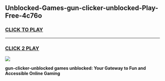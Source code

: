 
## Unblocked-Games-gun-clicker-unblocked-Play-Free-4c76o
<h3>
<a href="https://premium76.site?title=gun-clicker-unblocked&ref=18A1">CLICK TO PLAY</a></h3>
<hr>

<h3>
<a href="https://premium76.site?title=gun-clicker-unblocked&ref=18A1">CLICK 2 PLAY</a>
  
</h3>

<a href="https://premium76.site?title=gun-clicker-unblocked&ref=18A1"><img src="https://clearcache.store/games.png"></a>


**gun-clicker-unblocked games unblocked: Your Gateway to Fun and Accessible Online Gaming**

